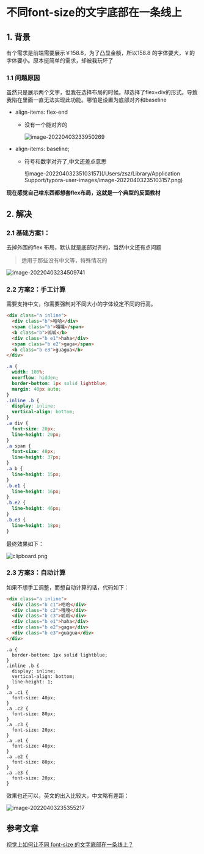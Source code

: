 # 不同font-size的文字底部在一条线上

## 1. 背景

有个需求是前端需要展示￥158.8，为了凸显金额，所以158.8 的字体要大，￥的字体要小。原本挺简单的需求，却被我玩坏了

### 1.1 问题原因

虽然只是展示两个文字，但我在选择布局的时候。却选择了flex+div的形式。导致我陷在里面一直无法实现此功能。哪怕是设置为底部对齐和baseline

- align-items: flex-end  

  - 没有一个能对齐的

    ![image-20220403233950269](https://abelsun-1256449468.cos.ap-beijing.myqcloud.com/image/image-20220403233950269.png)

- align-items: baseline;

  - 符号和数字对齐了,中文还差点意思

    ![image-20220403235103157](/Users/zsz/Library/Application Support/typora-user-images/image-20220403235103157.png)



**现在感觉自己啥东西都想套flex布局，这就是一个典型的反面教材**

## 2. 解决

### 2.1 基础方案1：

去掉外围的flex 布局，默认就是底部对齐的，当然中文还有点问题

>适用于那些没有中文等，特殊情况的

![image-20220403234509741](https://abelsun-1256449468.cos.ap-beijing.myqcloud.com/image/image-20220403234509741.png)

### 2.2 方案2：手工计算

需要支持中文，你需要强制对不同大小的字体设定不同的行高。

```html
<div class="a inline">
  <div class="b">哈哈</div>
  <span class="b">嘎嘎</span>
  <b class="b">呱呱</b>
  <div class="b e1">haha</div>
  <span class="b e2">gaga</span>
  <b class="b e3">guagua</b>
</div>
```

```css
.a {
  width: 100%;
  overflow: hidden;
  border-bottom: 1px solid lightblue;
  margin: 40px auto;
}
.inline .b {
  display: inline;
  vertical-align: bottom;
}
.a div {
  font-size: 20px;
  line-height: 20px;
}
.a span {
  font-size: 40px;
  line-height: 37px;
}
.a b {
  line-height: 15px;
}
.b.e1 {
  line-height: 16px;
}
.b.e2 {
  line-height: 46px;  
}
.b.e3 {
  line-height: 18px;
}
```

最终效果如下：

![clipboard.png](https://abelsun-1256449468.cos.ap-beijing.myqcloud.com/image/bV2Nvn)

### 2.3 方案3：自动计算

如果不想手工调整，而想自动计算的话，代码如下：

```html
<div class="a inline">
  <div class="b c1">哈哈</div>
  <div class="b c2">嘎嘎</div>
  <div class="b c3">呱呱</div>
  <div class="b e1">haha</div>
  <div class="b e2">gaga</div>
  <div class="b e3">guagua</div>
</div>
```

```stylus
.a {
  border-bottom: 1px solid lightblue;
}
.inline .b {
  display: inline;
  vertical-align: bottom;
  line-height: 1;
}
.a .c1 {
  font-size: 40px;
}
.a .c2 {
  font-size: 80px;
}
.a .c3 {
  font-size: 20px;
}
.a .e1 {
  font-size: 40px;
}
.a .e2 {
  font-size: 80px;
}
.a .e3 {
  font-size: 20px;
}
```

效果也还可以，英文的出入比较大，中文略有差距：

![image-20220403235355217](https://abelsun-1256449468.cos.ap-beijing.myqcloud.com/image/image-20220403235355217.png)

## 参考文章

[视觉上如何让不同 font-size 的文字底部在一条线上？](https://segmentfault.com/q/1010000012994498)